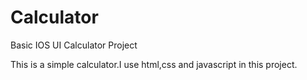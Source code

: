 # Calculator
Basic IOS UI Calculator Project


This is a simple calculator.I use html,css and javascript in this project.
